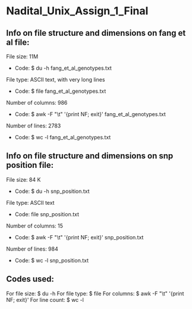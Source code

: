 # Nadital_Unix_Assign_1_Final

## Info on file structure and dimensions on fang et al file:
File size: 11M
- Code: $ du -h fang_et_al_genotypes.txt

File type: ASCII text, with very long lines
- Code: $ file fang_et_al_genotypes.txt

Number of columns: 986
- Code: $ awk -F "\t" '{print NF; exit}' fang_et_al_genotypes.txt

Number of lines: 2783
- Code: $ wc -l fang_et_al_genotypes.txt




## Info on file structure and dimensions on snp position file:

File size: 84 K
- Code: $ du -h snp_position.txt

File type: ASCII text
- Code: file snp_position.txt

Number of columns: 15
- Code: $ awk -F "\t" '{print NF; exit}' snp_position.txt

Number of lines: 984
- Code: $ wc -l snp_position.txt


## Codes used:

For file size:          $ du -h
For file type:          $ file
For columns:            $ awk -F "\t" '{print NF; exit}'
For line count:         $ wc -l



